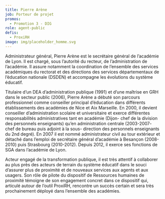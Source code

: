 ```yaml
---
title: Pierre Arène
job: Porteur de projet
promos:
  - Promotion 3 - DIG
role: agent-public
defis:
  - ProxiRH
image: img/placeholder_homme.svg
---
```


Administrateur général, Pierre Arène est le secrétaire général de l’académie de Lyon. Il est chargé, sous l’autorité du recteur, de l’administration de l’académie. Il assure notamment la coordination de l’ensemble des services académiques du rectorat et des directions des services départementaux de l’éducation nationale (DSDEN) et accompagne les évolutions du système éducatif.

Titulaire d’un DEA d’administration publique (1991) et d’une maîtrise en GRH dans le secteur public (2006), Pierre Arène a débuté son parcours professionnel comme conseiller principal d’éducation dans différents établissements des académies de Nice et Aix Marseille. En 2000, il devient conseiller d’administration scolaire et universitaire et exerce différentes responsabilités administratives tant en académie (Dijon- chef de la division des personnels enseignants) qu’en administration centrale (2003-2007- chef de bureau puis adjoint à la sous- direction des personnels enseignants du 2nd degré). En 2007 il est nommé administrateur civil au tour extérieur et détaché dans l’emploi de secrétaire général d’académie à Besançon (2008-2010) puis Strasbourg (2010-2012). Depuis 2012, il exerce ses fonctions de SGA dans l’académie de Lyon.

Acteur engagé de la transformation publique, il est très attentif à collaborer au plus près des acteurs de terrain du système éducatif dans le souci d’assurer plus de proximité et de nouveaux services aux agents et aux usagers. Son rôle de pilote du dispositif de Ressources humaines de proximité témoigne de son engagement concret dans ce dispositif qui, articulé autour de l’outil ProxiRH, rencontre un succès certain et sera très prochainement déployé dans l’ensemble des académies.
